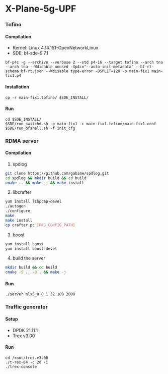 # X-Plane-5g-UPF
### Tofino
#### Compilation

- Kernel: Linux 4.14.151-OpenNetworkLinux
- SDE: bf-sde-9.7.1
```
bf-p4c -g --archive --verbose 2 --std p4-16 --target tofino --arch tna --arch tna --Wdisable unused -Xp4c="--auto-init-metadata" --bf-rt-schema bf-rt.json --Wdisable type-error -DSPLIT=128 -o main-fix1 main-fix1.p4
```
#### Installation
```
cp -r main-fix1.tofino/ $SDE_INSTALL/
```
#### Run
```
cd $SDE_INSTALL/
$SDE/run_switchd.sh -p main-fix1 -c main-fix1.tofino/main-fix1.conf
$SDE/run_bfshell.sh -f init_cfg 
```
### RDMA server
#### Compilation

1. spdlog
```bash
git clone https://github.com/gabime/spdlog.git
cd spdlog && mkdir build && cd build 
cmake .. && make -j && make install
```

2. libcrafter
```bash
yum install libpcap-devel
./autogen
./configure
make
make install
cp crafter.pc [PKG_CONFIG_PATH]
```

3. boost
```bash
yum install boost
yum install boost-devel
```

4. build the server
```bash
mkdir build && cd build
cmake -S .. -B . && make -j
```
#### Run
```
./server mlx5_0 0 1 32 100 2000
```
### Traffic generator 
#### Setup

- DPDK 21.11.1
- Trex v3.00
#### Run
```
cd /root/trex.v3.00
./t-rex-64 -c 20 -i
./trex-console
```

